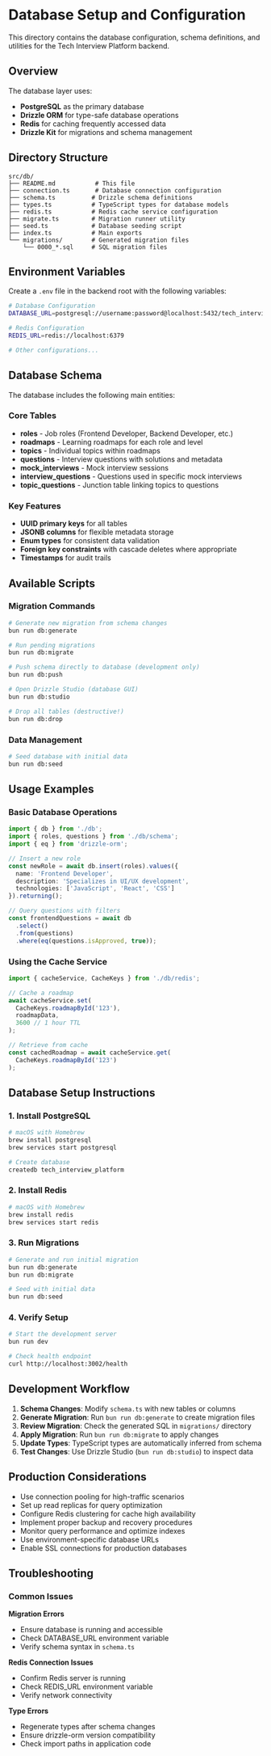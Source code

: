 # Database Setup and Configuration

This directory contains the database configuration, schema definitions, and utilities for the Tech Interview Platform backend.

## Overview

The database layer uses:
- **PostgreSQL** as the primary database
- **Drizzle ORM** for type-safe database operations
- **Redis** for caching frequently accessed data
- **Drizzle Kit** for migrations and schema management

## Directory Structure

```
src/db/
├── README.md           # This file
├── connection.ts       # Database connection configuration
├── schema.ts          # Drizzle schema definitions
├── types.ts           # TypeScript types for database models
├── redis.ts           # Redis cache service configuration
├── migrate.ts         # Migration runner utility
├── seed.ts            # Database seeding script
├── index.ts           # Main exports
└── migrations/        # Generated migration files
    └── 0000_*.sql     # SQL migration files
```

## Environment Variables

Create a `.env` file in the backend root with the following variables:

```bash
# Database Configuration
DATABASE_URL=postgresql://username:password@localhost:5432/tech_interview_platform

# Redis Configuration  
REDIS_URL=redis://localhost:6379

# Other configurations...
```

## Database Schema

The database includes the following main entities:

### Core Tables
- **roles** - Job roles (Frontend Developer, Backend Developer, etc.)
- **roadmaps** - Learning roadmaps for each role and level
- **topics** - Individual topics within roadmaps
- **questions** - Interview questions with solutions and metadata
- **mock_interviews** - Mock interview sessions
- **interview_questions** - Questions used in specific mock interviews
- **topic_questions** - Junction table linking topics to questions

### Key Features
- **UUID primary keys** for all tables
- **JSONB columns** for flexible metadata storage
- **Enum types** for consistent data validation
- **Foreign key constraints** with cascade deletes where appropriate
- **Timestamps** for audit trails

## Available Scripts

### Migration Commands
```bash
# Generate new migration from schema changes
bun run db:generate

# Run pending migrations
bun run db:migrate

# Push schema directly to database (development only)
bun run db:push

# Open Drizzle Studio (database GUI)
bun run db:studio

# Drop all tables (destructive!)
bun run db:drop
```

### Data Management
```bash
# Seed database with initial data
bun run db:seed
```

## Usage Examples

### Basic Database Operations
```typescript
import { db } from './db';
import { roles, questions } from './db/schema';
import { eq } from 'drizzle-orm';

// Insert a new role
const newRole = await db.insert(roles).values({
  name: 'Frontend Developer',
  description: 'Specializes in UI/UX development',
  technologies: ['JavaScript', 'React', 'CSS']
}).returning();

// Query questions with filters
const frontendQuestions = await db
  .select()
  .from(questions)
  .where(eq(questions.isApproved, true));
```

### Using the Cache Service
```typescript
import { cacheService, CacheKeys } from './db/redis';

// Cache a roadmap
await cacheService.set(
  CacheKeys.roadmapById('123'),
  roadmapData,
  3600 // 1 hour TTL
);

// Retrieve from cache
const cachedRoadmap = await cacheService.get(
  CacheKeys.roadmapById('123')
);
```

## Database Setup Instructions

### 1. Install PostgreSQL
```bash
# macOS with Homebrew
brew install postgresql
brew services start postgresql

# Create database
createdb tech_interview_platform
```

### 2. Install Redis
```bash
# macOS with Homebrew
brew install redis
brew services start redis
```

### 3. Run Migrations
```bash
# Generate and run initial migration
bun run db:generate
bun run db:migrate

# Seed with initial data
bun run db:seed
```

### 4. Verify Setup
```bash
# Start the development server
bun run dev

# Check health endpoint
curl http://localhost:3002/health
```

## Development Workflow

1. **Schema Changes**: Modify `schema.ts` with new tables or columns
2. **Generate Migration**: Run `bun run db:generate` to create migration files
3. **Review Migration**: Check the generated SQL in `migrations/` directory
4. **Apply Migration**: Run `bun run db:migrate` to apply changes
5. **Update Types**: TypeScript types are automatically inferred from schema
6. **Test Changes**: Use Drizzle Studio (`bun run db:studio`) to inspect data

## Production Considerations

- Use connection pooling for high-traffic scenarios
- Set up read replicas for query optimization
- Configure Redis clustering for cache high availability
- Implement proper backup and recovery procedures
- Monitor query performance and optimize indexes
- Use environment-specific database URLs
- Enable SSL connections for production databases

## Troubleshooting

### Common Issues

**Migration Errors**
- Ensure database is running and accessible
- Check DATABASE_URL environment variable
- Verify schema syntax in `schema.ts`

**Redis Connection Issues**
- Confirm Redis server is running
- Check REDIS_URL environment variable
- Verify network connectivity

**Type Errors**
- Regenerate types after schema changes
- Ensure drizzle-orm version compatibility
- Check import paths in application code